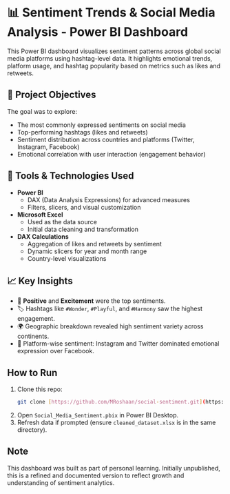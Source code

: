 # 📊 Sentiment Trends & Social Media Analysis - Power BI Dashboard

This Power BI dashboard visualizes sentiment patterns across global social media platforms using hashtag-level data. It highlights emotional trends, platform usage, and hashtag popularity based on metrics such as likes and retweets.

## 🧠 Project Objectives

The goal was to explore:
- The most commonly expressed sentiments on social media
- Top-performing hashtags (likes and retweets)
- Sentiment distribution across countries and platforms (Twitter, Instagram, Facebook)
- Emotional correlation with user interaction (engagement behavior)

## 🔧 Tools & Technologies Used

- **Power BI**
    - DAX (Data Analysis Expressions) for advanced measures
    - Filters, slicers, and visual customization
- **Microsoft Excel**
    - Used as the data source
    - Initial data cleaning and transformation
- **DAX Calculations**
    - Aggregation of likes and retweets by sentiment
    - Dynamic slicers for year and month range
    - Country-level visualizations

## 📈 Key Insights

- 💬 **Positive** and **Excitement** were the top sentiments.
- 🏷️ Hashtags like `#Wonder`, `#Playful`, and `#Harmony` saw the highest engagement.
- 🌍 Geographic breakdown revealed high sentiment variety across continents.
- 📱 Platform-wise sentiment: Instagram and Twitter dominated emotional expression over Facebook.


## How to Run

1.  Clone this repo:
    ```bash
    git clone [https://github.com/MRoshaan/social-sentiment.git](https://github.com/MRoshaan/social-sentiment.git)
    ```
2.  Open `Social_Media_Sentiment.pbix` in Power BI Desktop.
3.  Refresh data if prompted (ensure `cleaned_dataset.xlsx` is in the same directory).

## Note

This dashboard was built as part of personal learning. Initially unpublished, this is a refined and documented version to reflect growth and understanding of sentiment analytics.
